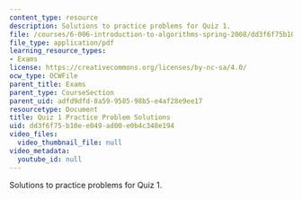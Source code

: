 ```yaml
---
content_type: resource
description: Solutions to practice problems for Quiz 1.
file: /courses/6-006-introduction-to-algorithms-spring-2008/dd3f6f75b10ee049ad00e0b4c348e194_solutions1.pdf
file_type: application/pdf
learning_resource_types:
- Exams
license: https://creativecommons.org/licenses/by-nc-sa/4.0/
ocw_type: OCWFile
parent_title: Exams
parent_type: CourseSection
parent_uid: adfd9dfd-8a59-9585-98b5-e4af28e9ee17
resourcetype: Document
title: Quiz 1 Practice Problem Solutions
uid: dd3f6f75-b10e-e049-ad00-e0b4c348e194
video_files:
  video_thumbnail_file: null
video_metadata:
  youtube_id: null
---
```

Solutions to practice problems for Quiz 1.